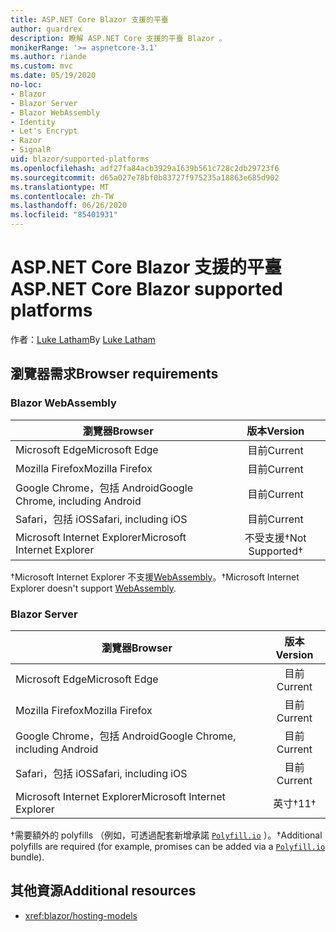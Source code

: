 ```yaml
---
title: ASP.NET Core Blazor 支援的平臺
author: guardrex
description: 瞭解 ASP.NET Core 支援的平臺 Blazor 。
monikerRange: '>= aspnetcore-3.1'
ms.author: riande
ms.custom: mvc
ms.date: 05/19/2020
no-loc:
- Blazor
- Blazor Server
- Blazor WebAssembly
- Identity
- Let's Encrypt
- Razor
- SignalR
uid: blazor/supported-platforms
ms.openlocfilehash: adf27fa84acb3929a1639b561c728c2db29723f6
ms.sourcegitcommit: d65a027e78bf0b83727f975235a18863e685d902
ms.translationtype: MT
ms.contentlocale: zh-TW
ms.lasthandoff: 06/26/2020
ms.locfileid: "85401931"
---
```

# <a name="aspnet-core-blazor-supported-platforms"></a><span data-ttu-id="48a13-103">ASP.NET Core Blazor 支援的平臺</span><span class="sxs-lookup"><span data-stu-id="48a13-103">ASP.NET Core Blazor supported platforms</span></span>

<span data-ttu-id="48a13-104">作者：[Luke Latham](https://github.com/guardrex)</span><span class="sxs-lookup"><span data-stu-id="48a13-104">By [Luke Latham](https://github.com/guardrex)</span></span>

## <a name="browser-requirements"></a><span data-ttu-id="48a13-105">瀏覽器需求</span><span class="sxs-lookup"><span data-stu-id="48a13-105">Browser requirements</span></span>

### Blazor WebAssembly

| <span data-ttu-id="48a13-106">瀏覽器</span><span class="sxs-lookup"><span data-stu-id="48a13-106">Browser</span></span>                          | <span data-ttu-id="48a13-107">版本</span><span class="sxs-lookup"><span data-stu-id="48a13-107">Version</span></span>               |
| -------------------------------- | :-------------------: |
| <span data-ttu-id="48a13-108">Microsoft Edge</span><span class="sxs-lookup"><span data-stu-id="48a13-108">Microsoft Edge</span></span>                   | <span data-ttu-id="48a13-109">目前</span><span class="sxs-lookup"><span data-stu-id="48a13-109">Current</span></span>               |
| <span data-ttu-id="48a13-110">Mozilla Firefox</span><span class="sxs-lookup"><span data-stu-id="48a13-110">Mozilla Firefox</span></span>                  | <span data-ttu-id="48a13-111">目前</span><span class="sxs-lookup"><span data-stu-id="48a13-111">Current</span></span>               |
| <span data-ttu-id="48a13-112">Google Chrome，包括 Android</span><span class="sxs-lookup"><span data-stu-id="48a13-112">Google Chrome, including Android</span></span> | <span data-ttu-id="48a13-113">目前</span><span class="sxs-lookup"><span data-stu-id="48a13-113">Current</span></span>               |
| <span data-ttu-id="48a13-114">Safari，包括 iOS</span><span class="sxs-lookup"><span data-stu-id="48a13-114">Safari, including iOS</span></span>            | <span data-ttu-id="48a13-115">目前</span><span class="sxs-lookup"><span data-stu-id="48a13-115">Current</span></span>               |
| <span data-ttu-id="48a13-116">Microsoft Internet Explorer</span><span class="sxs-lookup"><span data-stu-id="48a13-116">Microsoft Internet Explorer</span></span>      | <span data-ttu-id="48a13-117">不受支援&dagger;</span><span class="sxs-lookup"><span data-stu-id="48a13-117">Not Supported&dagger;</span></span> |

<span data-ttu-id="48a13-118">&dagger;Microsoft Internet Explorer 不支援[WebAssembly](https://webassembly.org)。</span><span class="sxs-lookup"><span data-stu-id="48a13-118">&dagger;Microsoft Internet Explorer doesn't support [WebAssembly](https://webassembly.org).</span></span>

### Blazor Server

| <span data-ttu-id="48a13-119">瀏覽器</span><span class="sxs-lookup"><span data-stu-id="48a13-119">Browser</span></span>                          | <span data-ttu-id="48a13-120">版本</span><span class="sxs-lookup"><span data-stu-id="48a13-120">Version</span></span>    |
| -------------------------------- | :--------: |
| <span data-ttu-id="48a13-121">Microsoft Edge</span><span class="sxs-lookup"><span data-stu-id="48a13-121">Microsoft Edge</span></span>                   | <span data-ttu-id="48a13-122">目前</span><span class="sxs-lookup"><span data-stu-id="48a13-122">Current</span></span>    |
| <span data-ttu-id="48a13-123">Mozilla Firefox</span><span class="sxs-lookup"><span data-stu-id="48a13-123">Mozilla Firefox</span></span>                  | <span data-ttu-id="48a13-124">目前</span><span class="sxs-lookup"><span data-stu-id="48a13-124">Current</span></span>    |
| <span data-ttu-id="48a13-125">Google Chrome，包括 Android</span><span class="sxs-lookup"><span data-stu-id="48a13-125">Google Chrome, including Android</span></span> | <span data-ttu-id="48a13-126">目前</span><span class="sxs-lookup"><span data-stu-id="48a13-126">Current</span></span>    |
| <span data-ttu-id="48a13-127">Safari，包括 iOS</span><span class="sxs-lookup"><span data-stu-id="48a13-127">Safari, including iOS</span></span>            | <span data-ttu-id="48a13-128">目前</span><span class="sxs-lookup"><span data-stu-id="48a13-128">Current</span></span>    |
| <span data-ttu-id="48a13-129">Microsoft Internet Explorer</span><span class="sxs-lookup"><span data-stu-id="48a13-129">Microsoft Internet Explorer</span></span>      | <span data-ttu-id="48a13-130">英寸&dagger;</span><span class="sxs-lookup"><span data-stu-id="48a13-130">11&dagger;</span></span> |

<span data-ttu-id="48a13-131">&dagger;需要額外的 polyfills （例如，可透過配套新增承諾 [`Polyfill.io`](https://polyfill.io/v3/) ）。</span><span class="sxs-lookup"><span data-stu-id="48a13-131">&dagger;Additional polyfills are required (for example, promises can be added via a [`Polyfill.io`](https://polyfill.io/v3/) bundle).</span></span>

## <a name="additional-resources"></a><span data-ttu-id="48a13-132">其他資源</span><span class="sxs-lookup"><span data-stu-id="48a13-132">Additional resources</span></span>

* <xref:blazor/hosting-models>

